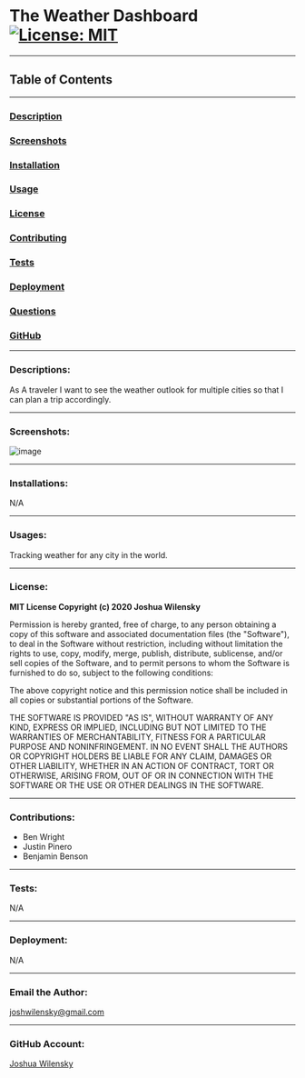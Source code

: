 # The Weather Dashboard [![License: MIT](https://img.shields.io/badge/License-MIT-yellow.svg)](https://opensource.org/licenses/MIT)

---

## Table of Contents

---

### [Description](#Descriptions)

### [Screenshots](#Screenshots)

### [Installation](#Installations)

### [Usage](#Usages)

### [License](#License)

### [Contributing](#Contributions)

### [Tests](#Tests)

### [Deployment](#Deployment)

### [Questions](#Questions)

### [GitHub](#GitHub)

---

### <a name="Description"></a>Descriptions:

As A traveler I want to see the weather outlook for multiple cities so that I can plan a trip accordingly.

---

### <a name="Screenshots"></a>Screenshots:

![image](https://user-images.githubusercontent.com/66797344/90827773-d458f800-e30a-11ea-996b-b186a71f8d16.png)

---

### <a name="Installation"></a>Installations:

N/A

---

### <a name="Usage"></a>Usages:

Tracking weather for any city in the world.

---

### <a name="License"></a>License:

**MIT License Copyright (c) 2020 Joshua Wilensky**

Permission is hereby granted, free of charge, to any person obtaining a copy
of this software and associated documentation files (the "Software"), to deal
in the Software without restriction, including without limitation the rights
to use, copy, modify, merge, publish, distribute, sublicense, and/or sell
copies of the Software, and to permit persons to whom the Software is
furnished to do so, subject to the following conditions:

The above copyright notice and this permission notice shall be included in all
copies or substantial portions of the Software.

THE SOFTWARE IS PROVIDED "AS IS", WITHOUT WARRANTY OF ANY KIND, EXPRESS OR
IMPLIED, INCLUDING BUT NOT LIMITED TO THE WARRANTIES OF MERCHANTABILITY,
FITNESS FOR A PARTICULAR PURPOSE AND NONINFRINGEMENT. IN NO EVENT SHALL THE
AUTHORS OR COPYRIGHT HOLDERS BE LIABLE FOR ANY CLAIM, DAMAGES OR OTHER
LIABILITY, WHETHER IN AN ACTION OF CONTRACT, TORT OR OTHERWISE, ARISING FROM,
OUT OF OR IN CONNECTION WITH THE SOFTWARE OR THE USE OR OTHER DEALINGS IN THE
SOFTWARE.

---

### <a name="Contributing"></a>Contributions:

- Ben Wright
- Justin Pinero
- Benjamin Benson

---

### <a name="Tests"></a>Tests:

N/A

---

### <a name="Deployment"></a>Deployment:

N/A

---

### <a name="Questions"></a>Email the Author:

joshwilensky@gmail.com

---

### <a name="Github"></a>GitHub Account:

[Joshua Wilensky](http://github.com/joshwilensky)
